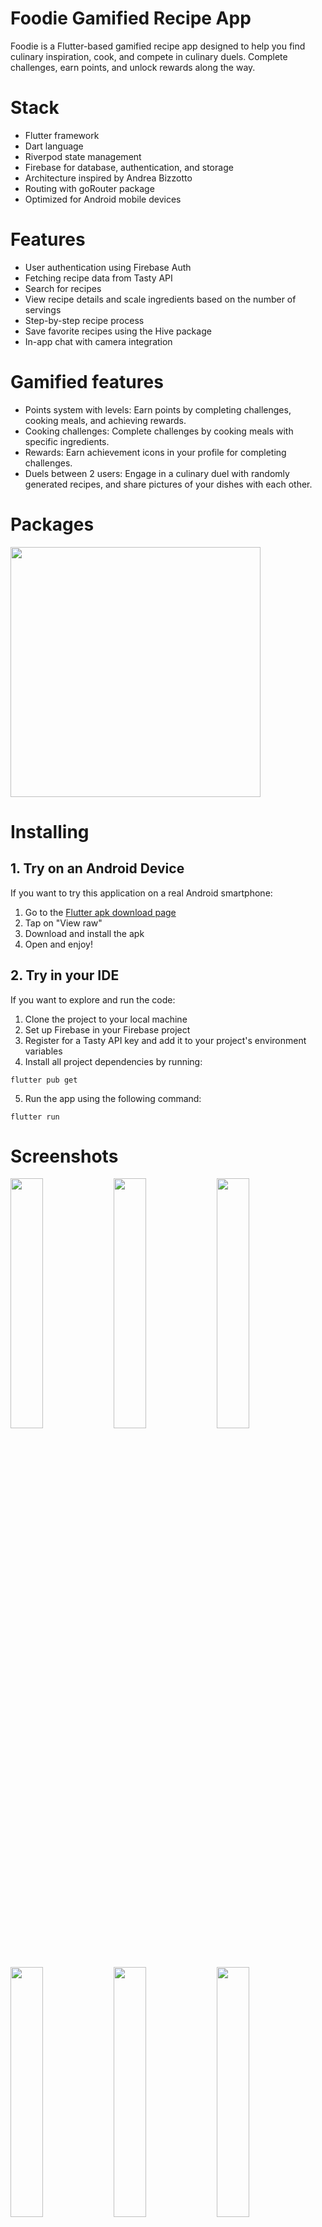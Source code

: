 # Foodie Gamified Recipe App

Foodie is a Flutter-based gamified recipe app designed to help you find culinary inspiration, cook, and compete in culinary duels. Complete challenges, earn points, and unlock rewards along the way.

# Stack

- Flutter framework
- Dart language
- Riverpod state management
- Firebase for database, authentication, and storage
- Architecture inspired by Andrea Bizzotto
- Routing with goRouter package
- Optimized for Android mobile devices

# Features

- User authentication using Firebase Auth
- Fetching recipe data from Tasty API
- Search for recipes
- View recipe details and scale ingredients based on the number of servings
- Step-by-step recipe process
- Save favorite recipes using the Hive package
- In-app chat with camera integration

# Gamified features

- Points system with levels: Earn points by completing challenges, cooking meals, and achieving rewards.
- Cooking challenges: Complete challenges by cooking meals with specific ingredients.
- Rewards: Earn achievement icons in your profile for completing challenges.
- Duels between 2 users: Engage in a culinary duel with randomly generated recipes, and share pictures of your dishes with each other.

# Packages

<p float="left">
  <img src="/screenshots/pubspec.png" width="400px" />
</p>

# Installing

## 1. Try on an Android Device

If you want to try this application on a real Android smartphone:

 1. Go to the [Flutter apk download page](https://github.com/mzlatic99/foodie-recipe_app/blob/master/flutter-apk/app-release.apk)
 2.  Tap on "View raw"
 3.  Download and install the apk
 4.  Open and enjoy!

## 2. Try in your IDE

If you want to explore and run the code:

 1. Clone the project to your local machine
 2. Set up Firebase in your Firebase project
 3. Register for a Tasty API key and add it to your project's environment variables
 4.  Install all project dependencies by running:
```
flutter pub get
```
 5.  Run the app using the following command:
```
flutter run
```

# Screenshots

<p float="left">
  <img src="/screenshots/onboard1.jpg" width="32%" />
  <img src="/screenshots/onboard4.jpg" width="32%" /> 
  <img src="/screenshots/onboard5.jpg" width="32%" />
</p>
<p float="left">
  <img src="/screenshots/auth1.jpg" width="32%" />
  <img src="/screenshots/auth2.jpg" width="32%" /> 
  <img src="/screenshots/home.jpg" width="32%" />
</p>
<p float="left">
  <img src="/screenshots/desription1.jpg" width="32%" />
  <img src="/screenshots/description2.jpg" width="32%" /> 
  <img src="/screenshots/koraci1.jpg" width="32%" />
</p>
<p float="left">
  <img src="/screenshots/koraci2.jpg" width="32%" />
  <img src="/screenshots/koraci3.jpg" width="32%" />
  <img src="/screenshots/saved.jpg" width="32%" />
</p>
<p float="left">
  <img src="/screenshots/chall1.jpg" width="32%" />
  <img src="/screenshots/chall2.jpg" width="32%" />
  <img src="/screenshots/chall3.jpg" width="32%" />
</p>
<p float="left">
  <img src="/screenshots/friends1.jpg" width="32%" />
  <img src="/screenshots/friends2.jpg" width="32%" />
  <img src="/screenshots/chat.jpg" width="32%" />
</p>
<p float="left">
  <img src="/screenshots/duel1.jpg" width="32%" />
  <img src="/screenshots/duel2.jpg" width="32%" />
  <img src="/screenshots/profile2.jpg" width="32%" />
</p>
